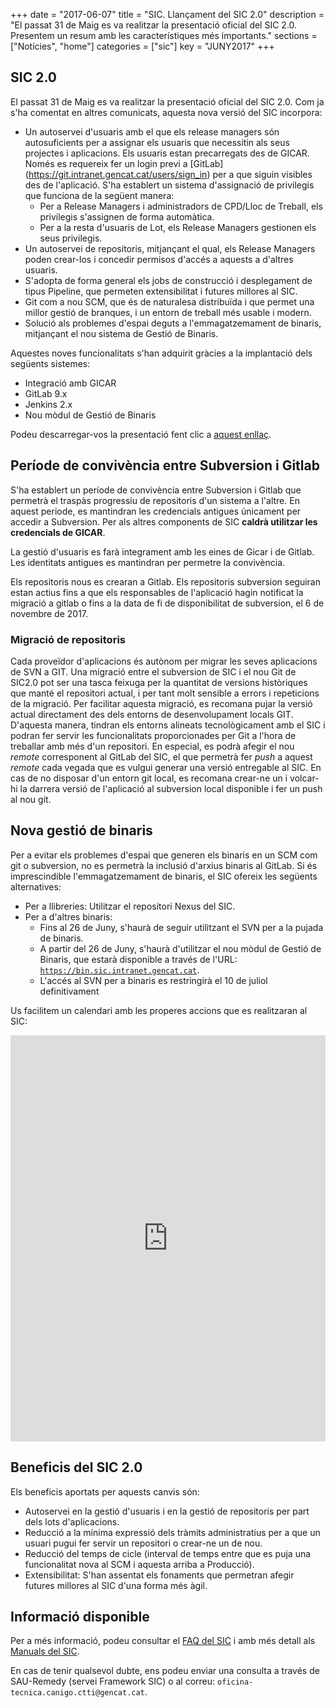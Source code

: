 +++
date        = "2017-06-07"
title       = "SIC. Llançament del SIC 2.0"
description = "El passat 31 de Maig es va realitzar la presentació oficial del SIC 2.0. Presentem un resum amb les característiques més importants."
sections    = ["Notícies", "home"]
categories  = ["sic"]
key         = "JUNY2017"
+++

## SIC 2.0

El passat 31 de Maig es va realitzar la presentació oficial del SIC 2.0. Com ja s'ha comentat en altres comunicats, aquesta nova versió del SIC incorpora:

* Un autoservei d'usuaris amb el que els release managers són autosuficients per a assignar els usuaris que necessitin als seus projectes i aplicacions. Els usuaris estan precarregats des de GICAR. Només es requereix fer un login previ a [GitLab] (https://git.intranet.gencat.cat/users/sign_in) per a que siguin visibles des de l'aplicació. S'ha establert un sistema d'assignació de privilegis que funciona de la següent manera:
	* Per a Release Managers i administradors de CPD/Lloc de Treball, els privilegis s'assignen de forma automàtica.
	* Per a la resta d'usuaris de Lot, els Release Managers gestionen els seus privilegis.
* Un autoservei de repositoris, mitjançant el qual, els Release Managers poden crear-los i concedir permisos d'accés a aquests a d'altres usuaris.
* S'adopta de forma general els jobs de construcció i desplegament de tipus Pipeline, que permeten extensibilitat i futures millores al SIC.
* Git com a nou SCM, que és de naturalesa distribuïda i que permet una millor gestió de branques, i un entorn de treball més usable i modern.
* Solució als problemes d'espai deguts a l'emmagatzemament de binaris, mitjançant el nou sistema de Gestió de Binaris.

Aquestes noves funcionalitats s'han adquirit gràcies a la implantació dels següents sistemes:

* Integració amb GICAR
* GitLab 9.x
* Jenkins 2.x
* Nou mòdul de Gestió de Binaris

Podeu descarregar-vos la presentació fent clic a [aquest enllaç](/related/sic/2.0/SIC-2.0.pdf).

## Període de convivència entre Subversion i Gitlab

S'ha establert un període de convivència entre Subversion i Gitlab que permetrà el traspàs progressiu de repositoris d'un sistema a l'altre. En aquest periode, es mantindran les credencials antigues únicament per accedir a Subversion. Per als altres components de SIC **caldrà utilitzar les credencials de GICAR**.

La gestió d'usuaris es farà integrament amb les eines de Gicar i de Gitlab. Les identitats antigues es mantindran per permetre la convivència.

Els repositoris nous es crearan a Gitlab. Els repositoris subversion seguiran estan actius fins a que els responsables de l'aplicació hagin notificat la migració a gitlab o fins a la data de fi de disponibilitat de subversion, el 6 de novembre de 2017.

### Migració de repositoris

Cada proveïdor d'aplicacions és autònom per migrar les seves aplicacions de SVN a GIT. Una migració entre el subversion de SIC i el nou Git de SIC2.0 pot ser una tasca feixuga per la quantitat de versions històriques que manté el repositori actual, i per tant molt sensible a errors i repeticions de la migració. Per facilitar aquesta migració, es recomana pujar la versió actual directament des dels entorns de desenvolupament locals GIT. D'aquesta manera, tindran els entorns alineats tecnològicament amb el SIC i podran fer servir les funcionalitats proporcionades per Git a l'hora de treballar amb més d'un repositori. En especial, es podrà afegir el nou *remote* corresponent al GitLab del SIC, el que permetrà fer *push* a aquest *remote* cada vegada que es vulgui generar una versió entregable al SIC. En cas de no disposar d'un entorn git local, es recomana crear-ne un i volcar-hi la darrera versió de l'aplicació al subversion local disponible i fer un push al nou git.

## Nova gestió de binaris

Per a evitar els problemes d'espai que generen els binaris en un SCM com git o subversion, no es permetrà la inclusió d'arxius binaris al GitLab. Si és imprescindible l'emmagatzemament de binaris, el SIC ofereix les següents alternatives:

* Per a llibreries: Utilitzar el repositori Nexus del SIC.
* Per a d'altres binaris:
	* Fins al 26 de Juny, s'haurà de seguir utilitzant el SVN per a la pujada de binaris.
	* A partir del 26 de Juny, s'haurà d'utilitzar el nou mòdul de Gestió de Binaris, que estarà disponible a través de l'URL: [`https://bin.sic.intranet.gencat.cat`](https://bin.sic.intranet.gencat.cat).
    * L'accés al SVN per a binaris es restringirà el 10 de juliol definitivament


Us facilitem un calendari amb les properes accions que es realitzaran al SIC:

<iframe src='https://cdn.knightlab.com/libs/timeline3/latest/embed/index.html?source=1OTb_56tC81h5WUsq_KMVHfdoFUjrgd4HSETtbV-HAiY&font=OpenSans-GentiumBook&lang=ca&timenav_position=top&initial_zoom=1&height=650' width='100%' height='650' webkitallowfullscreen mozallowfullscreen allowfullscreen frameborder='0'></iframe>

## Beneficis del SIC 2.0

Els beneficis aportats per aquests canvis són:

* Autoservei en la gestió d'usuaris i en la gestió de repositoris per part dels lots d'aplicacions.
* Reducció a la mínima expressió dels tràmits administratius per a que un usuari pugui fer servir un repositori o crear-ne un de nou.
* Reducció del temps de cicle (interval de temps entre que es puja una funcionalitat nova al SCM i aquesta arriba a Producció).
* Extensibilitat: S'han assentat els fonaments que permetran afegir futures millores al SIC d'una forma més àgil.

## Informació disponible

Per a més informació, podeu consultar el [FAQ del SIC](/sic/faq/) i amb més detall als [Manuals del SIC](/sic-guies/).

En cas de tenir qualsevol dubte, ens podeu enviar una consulta a través de SAU-Remedy (servei Framework SIC) o al correu: `oficina-tecnica.canigo.ctti@gencat.cat`.
